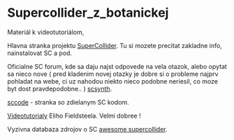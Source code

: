 # Supercollider_z_botanickej

Materiál k videotutoriálom,



Hlavna stranka projektu [SuperCollider](https://supercollider.github.io/). Tu si mozete precitat zakladne info, nainstalovat SC a pod.

Oficialne SC forum, kde sa daju najst odpovede na vela otazok, alebo opytat sa nieco nove ( pred kladenim novej otazky je dobre si o probleme najprv pohladat na webe, ci uz nahodou niekto nieco podobne neriesil, co moze byt dost pravdepodobne.. )  [scsynth](https://scsynth.org/).

[sccode](http://sccode.org/) - stranka so zdielanym SC kodom.



[Videotutorialy](https://www.youtube.com/watch?v=yRzsOOiJ_p4&list=PLPYzvS8A_rTaNDweXe6PX4CXSGq4iEWYC) Eliho Fieldsteela. Velmi dobree !


Vyzivna databaza zdrojov o SC
[awesome supercollider](https://github.com/madskjeldgaard/awesome-supercollider).
